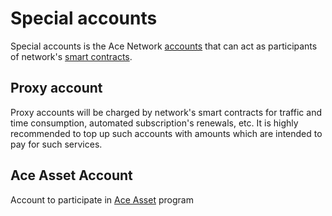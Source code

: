 # Special accounts

Special accounts is the Ace Network [accounts][1] that can act as participants of network's [smart contracts][2].

## Proxy account

Proxy accounts will be charged by network's smart contracts for traffic and time consumption, automated subscription's renewals, etc.
It is highly recommended to top up such accounts with amounts which are intended to pay for such services.


##  Ace Asset Account

Account to participate in  [Ace Asset][3] program


[1]: accounts-and-devices.md
[2]: system-smart-contracts.md
[3]: ../services/ace-asset.md
